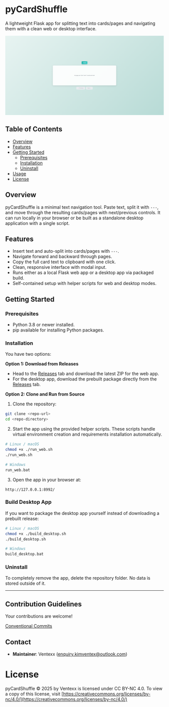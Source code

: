# pyCardShuffle

A lightweight Flask app for splitting text into cards/pages and navigating them with a clean web or desktop interface.

![Cover Image](cover.png)

## Table of Contents

- [Overview](#overview)
- [Features](#features)
- [Getting Started](#getting-started)
  - [Prerequisites](#prerequisites)
  - [Installation](#installation)
  - [Uninstall](#uninstall)
- [Usage](#usage)
- [License](#license)

## Overview

pyCardShuffle is a minimal text navigation tool. Paste text, split it with `---`, and move through the resulting cards/pages with next/previous controls. It can run locally in your browser or be built as a standalone desktop application with a single script.

## Features

- Insert text and auto-split into cards/pages with `---`.
- Navigate forward and backward through pages.
- Copy the full card text to clipboard with one click.
- Clean, responsive interface with modal input.
- Runs either as a local Flask web app or a desktop app via packaged build.
- Self-contained setup with helper scripts for web and desktop modes.

## Getting Started

### Prerequisites

- Python 3.8 or newer installed.
- pip available for installing Python packages.

### Installation

You have two options:

**Option 1: Download from Releases**

- Head to the [Releases](../../releases) tab and download the latest ZIP for the web app.
- For the desktop app, download the prebuilt package directly from the [Releases](../../releases) tab.

**Option 2: Clone and Run from Source**

1. Clone the repository:

```bash
git clone <repo-url>
cd <repo-directory>
```

2. Start the app using the provided helper scripts. These scripts handle virtual environment creation and requirements installation automatically.

```bash
# Linux / macOS
chmod +x ./run_web.sh
./run_web.sh
```

```bash
# Windows
run_web.bat
```

3. Open the app in your browser at:

```
http://127.0.0.1:8992/
```

### Build Desktop App

If you want to package the desktop app yourself instead of downloading a prebuilt release:

```bash
# Linux / macOS
chmod +x ./build_desktop.sh
./build_desktop.sh
```

```bash
# Windows
build_desktop.bat
```

### Uninstall

To completely remove the app, delete the repository folder. No data is stored outside of it.

---

## Contribution Guidelines

Your contributions are welcome!

[Conventional Commits](https://www.conventionalcommits.org/)

## Contact

- **Maintainer**: Ventexx ([enquiry.kimventex@outlook.com](mailto\:enquiry.kimventex@outlook.com))

# License

pyCardShuffle © 2025 by Ventexx is licensed under CC BY-NC 4.0. To view a copy of this license, visit [https://creativecommons.org/licenses/by-nc/4.0/](https://creativecommons.org/licenses/by-nc/4.0/)

